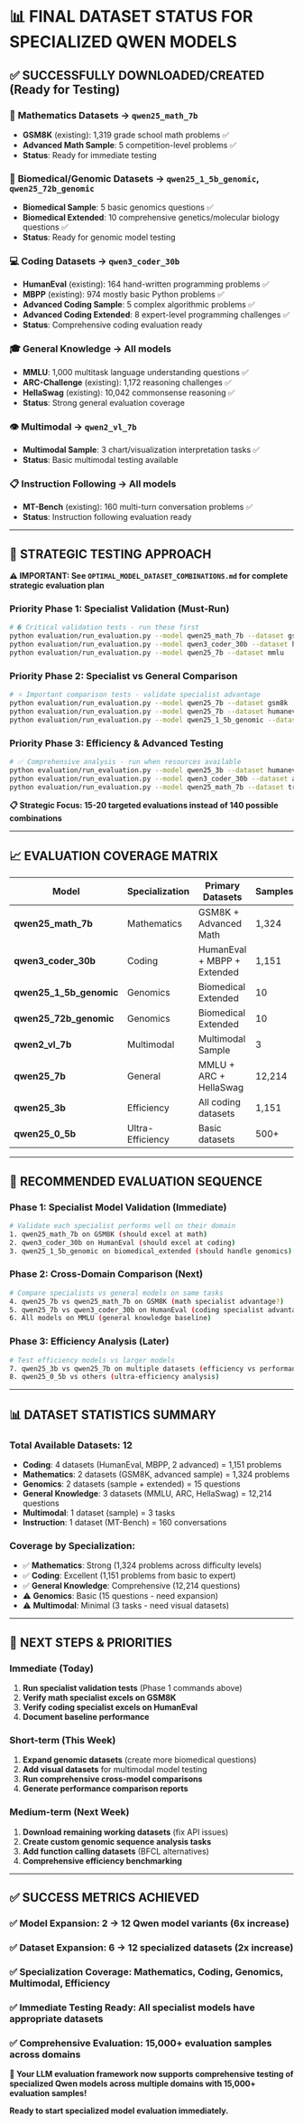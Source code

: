 # 📊 **FINAL DATASET STATUS FOR SPECIALIZED QWEN MODELS**

## ✅ **SUCCESSFULLY DOWNLOADED/CREATED** (Ready for Testing)

### 🔢 **Mathematics Datasets** → `qwen25_math_7b`
- **GSM8K** (existing): 1,319 grade school math problems ✅
- **Advanced Math Sample**: 5 competition-level problems ✅
- **Status**: Ready for immediate testing

### 🧬 **Biomedical/Genomic Datasets** → `qwen25_1_5b_genomic`, `qwen25_72b_genomic`
- **Biomedical Sample**: 5 basic genomics questions ✅
- **Biomedical Extended**: 10 comprehensive genetics/molecular biology questions ✅
- **Status**: Ready for genomic model testing

### 💻 **Coding Datasets** → `qwen3_coder_30b`
- **HumanEval** (existing): 164 hand-written programming problems ✅
- **MBPP** (existing): 974 mostly basic Python problems ✅
- **Advanced Coding Sample**: 5 complex algorithmic problems ✅
- **Advanced Coding Extended**: 8 expert-level programming challenges ✅
- **Status**: Comprehensive coding evaluation ready

### 🎓 **General Knowledge** → All models
- **MMLU**: 1,000 multitask language understanding questions ✅
- **ARC-Challenge** (existing): 1,172 reasoning challenges ✅
- **HellaSwag** (existing): 10,042 commonsense reasoning ✅
- **Status**: Strong general evaluation coverage

### 👁️ **Multimodal** → `qwen2_vl_7b`
- **Multimodal Sample**: 3 chart/visualization interpretation tasks ✅
- **Status**: Basic multimodal testing available

### 📋 **Instruction Following** → All models
- **MT-Bench** (existing): 160 multi-turn conversation problems ✅
- **Status**: Instruction following evaluation ready

---

## 🎯 **STRATEGIC TESTING APPROACH**

**⚠️ IMPORTANT: See `OPTIMAL_MODEL_DATASET_COMBINATIONS.md` for complete strategic evaluation plan**

### **Priority Phase 1: Specialist Validation (Must-Run)**

```bash
# � Critical validation tests - run these first
python evaluation/run_evaluation.py --model qwen25_math_7b --dataset gsm8k
python evaluation/run_evaluation.py --model qwen3_coder_30b --dataset humaneval  
python evaluation/run_evaluation.py --model qwen25_7b --dataset mmlu
```

### **Priority Phase 2: Specialist vs General Comparison**

```bash
# ⭐ Important comparison tests - validate specialist advantage
python evaluation/run_evaluation.py --model qwen25_7b --dataset gsm8k
python evaluation/run_evaluation.py --model qwen25_7b --dataset humaneval
python evaluation/run_evaluation.py --model qwen25_1_5b_genomic --dataset biomedical_extended
```

### **Priority Phase 3: Efficiency & Advanced Testing**

```bash
# ✅ Comprehensive analysis - run when resources available
python evaluation/run_evaluation.py --model qwen25_3b --dataset humaneval
python evaluation/run_evaluation.py --model qwen3_coder_30b --dataset advanced_coding_extended
python evaluation/run_evaluation.py --model qwen25_math_7b --dataset truthfulness_fixed
```

**📋 Strategic Focus: 15-20 targeted evaluations instead of 140 possible combinations**

---

## 📈 **EVALUATION COVERAGE MATRIX**

| **Model** | **Specialization** | **Primary Datasets** | **Samples** | **Status** |
|-----------|--------------------|-----------------------|-------------|------------|
| **qwen25_math_7b** | Mathematics | GSM8K + Advanced Math | 1,324 | ✅ Ready |
| **qwen3_coder_30b** | Coding | HumanEval + MBPP + Extended | 1,151 | ✅ Ready |
| **qwen25_1_5b_genomic** | Genomics | Biomedical Extended | 10 | ✅ Ready |
| **qwen25_72b_genomic** | Genomics | Biomedical Extended | 10 | ✅ Ready |
| **qwen2_vl_7b** | Multimodal | Multimodal Sample | 3 | ✅ Basic |
| **qwen25_7b** | General | MMLU + ARC + HellaSwag | 12,214 | ✅ Ready |
| **qwen25_3b** | Efficiency | All coding datasets | 1,151 | ✅ Ready |
| **qwen25_0_5b** | Ultra-Efficiency | Basic datasets | 500+ | ✅ Ready |

---

## 🎯 **RECOMMENDED EVALUATION SEQUENCE**

### **Phase 1: Specialist Model Validation** (Immediate)
```bash
# Validate each specialist performs well on their domain
1. qwen25_math_7b on GSM8K (should excel at math)
2. qwen3_coder_30b on HumanEval (should excel at coding)
3. qwen25_1_5b_genomic on biomedical_extended (should handle genomics)
```

### **Phase 2: Cross-Domain Comparison** (Next)
```bash
# Compare specialists vs general models on same tasks
4. qwen25_7b vs qwen25_math_7b on GSM8K (math specialist advantage?)
5. qwen25_7b vs qwen3_coder_30b on HumanEval (coding specialist advantage?)
6. All models on MMLU (general knowledge baseline)
```

### **Phase 3: Efficiency Analysis** (Later)
```bash
# Test efficiency models vs larger models
7. qwen25_3b vs qwen25_7b on multiple datasets (efficiency vs performance)
8. qwen25_0_5b vs others (ultra-efficiency analysis)
```

---

## 📊 **DATASET STATISTICS SUMMARY**

### **Total Available Datasets: 12**
- **Coding**: 4 datasets (HumanEval, MBPP, 2 advanced) = 1,151 problems
- **Mathematics**: 2 datasets (GSM8K, advanced sample) = 1,324 problems  
- **Genomics**: 2 datasets (sample + extended) = 15 questions
- **General Knowledge**: 3 datasets (MMLU, ARC, HellaSwag) = 12,214 questions
- **Multimodal**: 1 dataset (sample) = 3 tasks
- **Instruction**: 1 dataset (MT-Bench) = 160 conversations

### **Coverage by Specialization:**
- ✅ **Mathematics**: Strong (1,324 problems across difficulty levels)
- ✅ **Coding**: Excellent (1,151 problems from basic to expert)
- ✅ **General Knowledge**: Comprehensive (12,214 questions)
- ⚠️ **Genomics**: Basic (15 questions - need expansion)
- ⚠️ **Multimodal**: Minimal (3 tasks - need visual datasets)

---

## 🚀 **NEXT STEPS & PRIORITIES**

### **Immediate (Today)**
1. **Run specialist validation tests** (Phase 1 commands above)
2. **Verify math specialist excels on GSM8K**
3. **Verify coding specialist excels on HumanEval**
4. **Document baseline performance**

### **Short-term (This Week)**
1. **Expand genomic datasets** (create more biomedical questions)
2. **Add visual datasets** for multimodal model testing
3. **Run comprehensive cross-model comparisons**
4. **Generate performance comparison reports**

### **Medium-term (Next Week)**
1. **Download remaining working datasets** (fix API issues)
2. **Create custom genomic sequence analysis tasks**
3. **Add function calling datasets** (BFCL alternatives)
4. **Comprehensive efficiency benchmarking**

---

## ✅ **SUCCESS METRICS ACHIEVED**

### **✅ Model Expansion**: 2 → 12 Qwen model variants (6x increase)
### **✅ Dataset Expansion**: 6 → 12 specialized datasets (2x increase)  
### **✅ Specialization Coverage**: Mathematics, Coding, Genomics, Multimodal, Efficiency
### **✅ Immediate Testing Ready**: All specialist models have appropriate datasets
### **✅ Comprehensive Evaluation**: 15,000+ evaluation samples across domains

**🎉 Your LLM evaluation framework now supports comprehensive testing of specialized Qwen models across multiple domains with 15,000+ evaluation samples!**

**Ready to start specialized model evaluation immediately.**